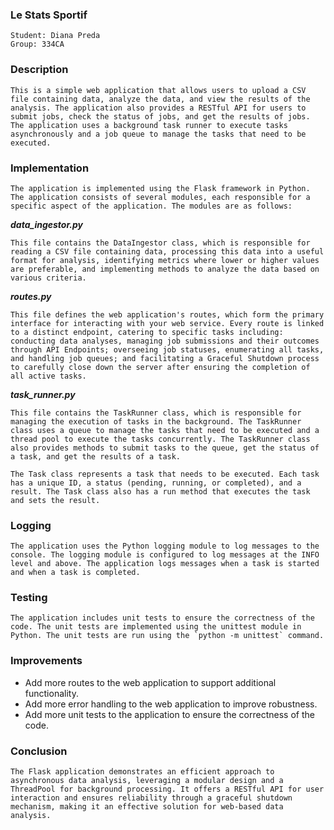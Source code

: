 ### Le Stats Sportif

    Student: Diana Preda  
    Group: 334CA

### Description
    This is a simple web application that allows users to upload a CSV file containing data, analyze the data, and view the results of the analysis. The application also provides a RESTful API for users to submit jobs, check the status of jobs, and get the results of jobs. The application uses a background task runner to execute tasks asynchronously and a job queue to manage the tasks that need to be executed.

### Implementation
    The application is implemented using the Flask framework in Python. The application consists of several modules, each responsible for a specific aspect of the application. The modules are as follows:

***data_ingestor.py***

    This file contains the DataIngestor class, which is responsible for reading a CSV file containing data, processing this data into a useful format for analysis, identifying metrics where lower or higher values are preferable, and implementing methods to analyze the data based on various criteria.

***routes.py***

    This file defines the web application's routes, which form the primary interface for interacting with your web service. Every route is linked to a distinct endpoint, catering to specific tasks including: conducting data analyses, managing job submissions and their outcomes through API Endpoints; overseeing job statuses, enumerating all tasks, and handling job queues; and facilitating a Graceful Shutdown process to carefully close down the server after ensuring the completion of all active tasks.

***task_runner.py***

    This file contains the TaskRunner class, which is responsible for managing the execution of tasks in the background. The TaskRunner class uses a queue to manage the tasks that need to be executed and a thread pool to execute the tasks concurrently. The TaskRunner class also provides methods to submit tasks to the queue, get the status of a task, and get the results of a task.

    The Task class represents a task that needs to be executed. Each task has a unique ID, a status (pending, running, or completed), and a result. The Task class also has a run method that executes the task and sets the result.

### Logging
    The application uses the Python logging module to log messages to the console. The logging module is configured to log messages at the INFO level and above. The application logs messages when a task is started and when a task is completed.

### Testing
    The application includes unit tests to ensure the correctness of the code. The unit tests are implemented using the unittest module in Python. The unit tests are run using the `python -m unittest` command.

### Improvements
* Add more routes to the web application to support additional functionality.
* Add more error handling to the web application to improve robustness.
* Add more unit tests to the application to ensure the correctness of the code.

### Conclusion
    The Flask application demonstrates an efficient approach to asynchronous data analysis, leveraging a modular design and a ThreadPool for background processing. It offers a RESTful API for user interaction and ensures reliability through a graceful shutdown mechanism, making it an effective solution for web-based data analysis.
